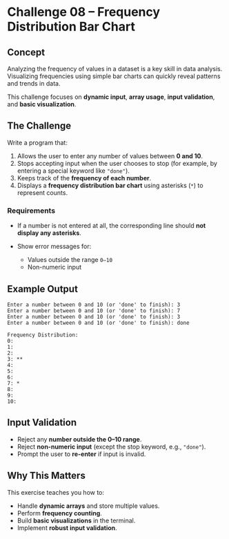 ﻿# Challenge 08 – Frequency Distribution Bar Chart

## Concept

Analyzing the frequency of values in a dataset is a key skill in data analysis. Visualizing frequencies using simple bar charts can quickly reveal patterns and trends in data.

This challenge focuses on **dynamic input**, **array usage**, **input validation**, and **basic visualization**.

## The Challenge

Write a program that:

1. Allows the user to enter any number of values between **0 and 10**.
2. Stops accepting input when the user chooses to stop (for example, by entering a special keyword like `"done"`).
3. Keeps track of the **frequency of each number**.
4. Displays a **frequency distribution bar chart** using asterisks (`*`) to represent counts.

### Requirements

* If a number is not entered at all, the corresponding line should **not display any asterisks**.
* Show error messages for:

  * Values outside the range `0–10`
  * Non-numeric input

## Example Output

```
Enter a number between 0 and 10 (or 'done' to finish): 3
Enter a number between 0 and 10 (or 'done' to finish): 7
Enter a number between 0 and 10 (or 'done' to finish): 3
Enter a number between 0 and 10 (or 'done' to finish): done

Frequency Distribution:
0:
1:
2:
3: **
4:
5:
6:
7: *
8:
9:
10:
```

## Input Validation

* Reject any **number outside the 0–10 range**.
* Reject **non-numeric input** (except the stop keyword, e.g., `"done"`).
* Prompt the user to **re-enter** if input is invalid.

## Why This Matters

This exercise teaches you how to:

* Handle **dynamic arrays** and store multiple values.
* Perform **frequency counting**.
* Build **basic visualizations** in the terminal.
* Implement **robust input validation**.
